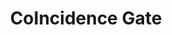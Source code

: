 ---
hackday: 01-london
summary: Develop an automated measure of conflicted-ness for particular drug/field. As it is difficult to see conflicts of interest by subject/researcher. 
team:
- Adrian Wilkins
- Matt Cutting
- Helga Perry
- Chris Martin
- Chris Dankwa
title: CoIncidence Gate
---